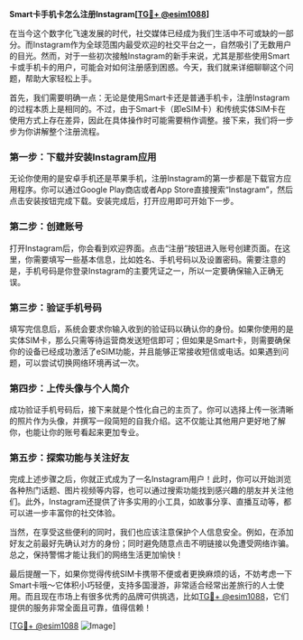 **Smart卡手机卡怎么注册Instagram[[TG💪+ @esim1088](https://t.me/s/esim1088)]**

在当今这个数字化飞速发展的时代，社交媒体已经成为我们生活中不可或缺的一部分。而Instagram作为全球范围内最受欢迎的社交平台之一，自然吸引了无数用户的目光。然而，对于一些初次接触Instagram的新手来说，尤其是那些使用Smart卡或手机卡的用户，可能会对如何注册感到困惑。今天，我们就来详细聊聊这个问题，帮助大家轻松上手。

首先，我们需要明确一点：无论是使用Smart卡还是普通手机卡，注册Instagram的过程本质上是相同的。不过，由于Smart卡（即eSIM卡）和传统实体SIM卡在使用方式上存在差异，因此在具体操作时可能需要稍作调整。接下来，我们将一步步为你讲解整个注册流程。

### 第一步：下载并安装Instagram应用

无论你使用的是安卓手机还是苹果手机，注册Instagram的第一步都是下载官方应用程序。你可以通过Google Play商店或者App Store直接搜索“Instagram”，然后点击安装按钮完成下载。安装完成后，打开应用即可开始下一步。

### 第二步：创建账号

打开Instagram后，你会看到欢迎界面。点击“注册”按钮进入账号创建页面。在这里，你需要填写一些基本信息，比如姓名、手机号码以及设置密码。需要注意的是，手机号码是你登录Instagram的主要凭证之一，所以一定要确保输入正确无误。

### 第三步：验证手机号码

填写完信息后，系统会要求你输入收到的验证码以确认你的身份。如果你使用的是实体SIM卡，那么只需等待运营商发送短信即可；但如果是Smart卡，则需要确保你的设备已经成功激活了eSIM功能，并且能够正常接收短信或电话。如果遇到问题，可以尝试切换网络环境再试一次。

### 第四步：上传头像与个人简介

成功验证手机号码后，接下来就是个性化自己的主页了。你可以选择上传一张清晰的照片作为头像，并撰写一段简短的自我介绍。这不仅能让其他用户更好地了解你，也能让你的账号看起来更加专业。

### 第五步：探索功能与关注好友

完成上述步骤之后，你就正式成为了一名Instagram用户！此时，你可以开始浏览各种热门话题、图片视频等内容，也可以通过搜索功能找到感兴趣的朋友并关注他们。此外，Instagram还提供了许多实用的小工具，如故事分享、直播互动等，都可以进一步丰富你的社交体验。

当然，在享受这些便利的同时，我们也应该注意保护个人信息安全。例如，在添加好友之前最好先确认对方的身份；同时避免随意点击不明链接以免遭受网络诈骗。总之，保持警惕才能让我们的网络生活更加愉快！

最后提醒一下，如果你觉得传统SIM卡携带不便或者更换麻烦的话，不妨考虑一下Smart卡哦～它体积小巧轻便，支持多国漫游，非常适合经常出差旅行的人士使用。而且现在市场上有很多优秀的品牌可供挑选，比如[TG💪+ @esim1088](https://t.me/s/esim1088)，它们提供的服务非常全面且可靠，值得信赖！

[[TG💪+ @esim1088](https://t.me/s/esim1088) ![Image](https://i.postimg.cc/4NQfJmqS/Snipaste-2025-05-13-00-14-12.png)]